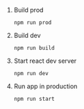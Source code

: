 1. Build prod

    `npm run prod`

2. Build dev

    `npm run build`

3. Start react dev server

    `npm run dev`

4. Run app in production

    `npm run start`